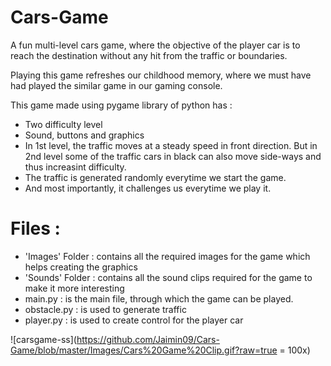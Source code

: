 # Cars-Game
A fun multi-level cars game, where the objective of the player car is to reach the destination without any hit from the traffic or boundaries.

Playing this game refreshes our childhood memory, where we must have had played the similar game in our gaming console.

This game made using pygame library of python has :
- Two difficulty level
- Sound, buttons and graphics
- In 1st level, the traffic moves at a steady speed in front direction. But in 2nd level some of the traffic cars in black can also move side-ways and thus increasint difficulty.
- The traffic is generated randomly everytime we start the game.
- And most importantly, it challenges us everytime we play it.

# Files :
- 'Images' Folder : contains all the required images for the game which helps creating the graphics
- 'Sounds' Folder : contains all the sound clips required for the game to make it more interesting
- main.py : is the main file, through which the game can be played.
- obstacle.py : is used to generate traffic
- player.py : is used to create control for the player car

![carsgame-ss](https://github.com/Jaimin09/Cars-Game/blob/master/Images/Cars%20Game%20Clip.gif?raw=true = 100x)
